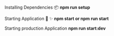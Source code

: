 Installing Dependencies 📦
**npm run setup**

Starting Application 🎉 ✨
**npm start or npm run start**

Starting production Application 
**npm run start:dev**
